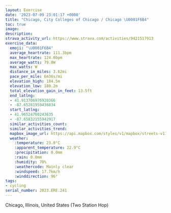```yaml
---
layout: Exercise
date: '2023-07-09 23:01:17 +0000'
title: "Chicago, City Colleges of Chicago / Chicago \U0001F6B4"
toc: true
image:
description:
strava_activity_url: https://www.strava.com/activities/9421517913
exercise_data:
  emoji: "\U0001F6B4"
  average_heartrate: 111.3bpm
  max_heartrate: 124.0bpm
  average_watts: 79.8W
  max_watts: W
  distance_in_miles: 3.62mi
  pace_per_mile: 6m36s/mi
  elevation_high: 184.5m
  elevation_low: 180.2m
  total_elevation_gain_in_feet: 13.5ft
  end_latlng:
  - 41.913706976920366
  - -87.65281959436834
  start_latlng:
  - 41.96524780243635
  - -87.65832155942917
  similar_activities_count:
  similar_activities_trend:
  mapbox_image_url: https://api.mapbox.com/styles/v1/mapbox/streets-v11/static/path-5+787af2-1.0(m%7Cb_G~i_vObFkCNKTUxBmAf%40M%60BGjWWhNIjBEpDChBGlPQbIGfE%40%60HOZCXBTEr%40FnBG%60CAzGIr%40%40t%40EnBCvCAf%40BnAGpMOnBElA%40tAGtEGrA%40xEKrCA%60EGnA%3FjJQX%3Fd%40D~AKzWUxCGrHKz%40%3Fj%40D%7CNYfFChKO),pin-s-s+e5b22e(-87.65616,41.96311),pin-s-f+89ae00(-87.65336,41.91608)/auto/800x800?access_token=pk.eyJ1Ijoiam9zaGJlY2ttYW4iLCJhIjoiY205eWR2aDd1MWZ6djJrbXc4a3M0bWZleiJ9.XiG9OWkNcZk2QzjJbxLB4A
  weather:
    :temperature: 23.0°C
    :apparent_temperature: 22.9°C
    :precipitation: 0.0mm
    :rain: 0.0mm
    :humidity: 70%
    :weathercode: Mainly clear
    :windspeed: 17.7km/h
    :winddirection: 96°
tags:
- cycling
serial_number: 2023.ERE.241
---
```

Chicago, Illinois, United States (Two Station Hop)
